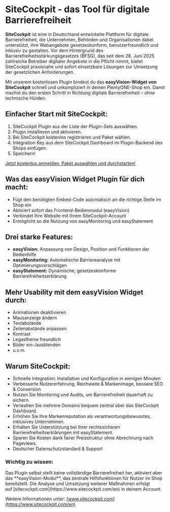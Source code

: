 # SiteCockpit - das Tool für digitale Barrierefreiheit

**SiteCockpit** ist eine in Deutschland entwickelte Plattform für digitale Barrierefreiheit, die Unternehmen, Behörden und Organisationen dabei unterstützt, ihre Webangebote gesetzeskonform, benutzerfreundlich und inklusiv zu gestalten. Vor dem Hintergrund des Barrierefreiheitsstärkungsgesetzes (BFSG), das seit dem 28. Juni 2025 zahlreiche Betreiber digitaler Angebote in die Pflicht nimmt, bietet SiteCockpit praxisnahe und sofort einsetzbare Lösungen zur Umsetzung der gesetzlichen Anforderungen.

Mit unserem kostenlosen Plugin bindest du das **easyVision-Widget von SiteCockpit** schnell und unkompliziert in deinen PlentyONE-Shop ein. Damit machst du den ersten Schritt in Richtung digitale Barrierefreiheit – ohne technische Hürden.

## Einfacher Start mit SiteCockpit:
1. SiteCockpit Plugin aus der Liste der Plugin-Sets auswählen.
2. Plugin installieren und aktivieren.
3. Bei SiteCockpit kostenlos registrieren und Paket wählen.
4. Integration Key aus dem SiteCockpit Dashboard im Plugin-Backend des Shops einfügen. 
5. Speichern!

[Jetzt kostenlos anmelden, Paket auswählen und durchstarten!](https://www.sitecockpit.com/de/preise)

## Was das easyVision Widget Plugin für dich macht:
- Fügt den benötigten Embed-Code automatisch an die richtige Stelle im Shop ein
- Aktiviert sofort das Frontend-Bedienmodul (easyVision)
- Verbindet Ihre Website mit Ihrem SiteCockpit-Account
- Ermöglicht so die Nutzung von easyMonitoring und easyStatement

## Drei starke Features:
- **easyVision:** Anpassung von Design, Position und Funktionen der Bedienhilfe
- **easyMonitoring:** Automatische Barriereanalyse mit Optimierungsvorschlägen
- **easyStatement:** Dynamische, gesetzeskonforme Barrierefreiheitserklärung

## Mehr Usability mit dem easyVision Widget durch:
- Animationen deaktivieren
- Mausanzeige ändern
- Textabstände
- Zeilenabstände anpassen
- Kontrast
- Legasthenie freundlich
- Bilder ein-/ausblenden
- u.v.m.

## Warum SiteCockpit:
- Schnelle Integration: Installation und Konfiguration in wenigen Minuten
- Verbesserte Nutzererfahrung, Reichweite & Markenimage, bessere SEO & Conversion
- Nutzen Sie Monitoring und Audits, um Barrierefreiheit dauerhaft zu sichern.
- Verwalten Sie mehrere Domains bequem zentral über das SiteCockpit Dashboard.
- Erhöhen Sie Ihre Markenreputation als verantwortungsbewusstes, inklusives Unternehmen.
- Erhalten Sie Unterstützung bei Ihrer rechtssicheren Barrierefreiheitserklärungen mit easyStatement.
- Sparen Sie Kosten dank fairer Preisstruktur ohne Abrechnung nach Pageviews.
- Deutscher Datenschutzstandard & Support


### Wichtig zu wissen:

<div class="alert alert-warning" role="alert">
Das Plugin selbst stellt keine vollständige Barrierefreiheit her, aktiviert aber das **easyVision-Modul**, das zentrale Hilfsfunktionen für Nutzer im Shop bereitstellt. Die Analyse und Umsetzung weiterer Maßnahmen erfolgt auf [sitecockpit.com](https://www.sitecockpit.com/en) in deinem Account.
</div>


Weitere Informationen unter: [www.sitecockpit.com](https://www.sitecockpit.com/en)
